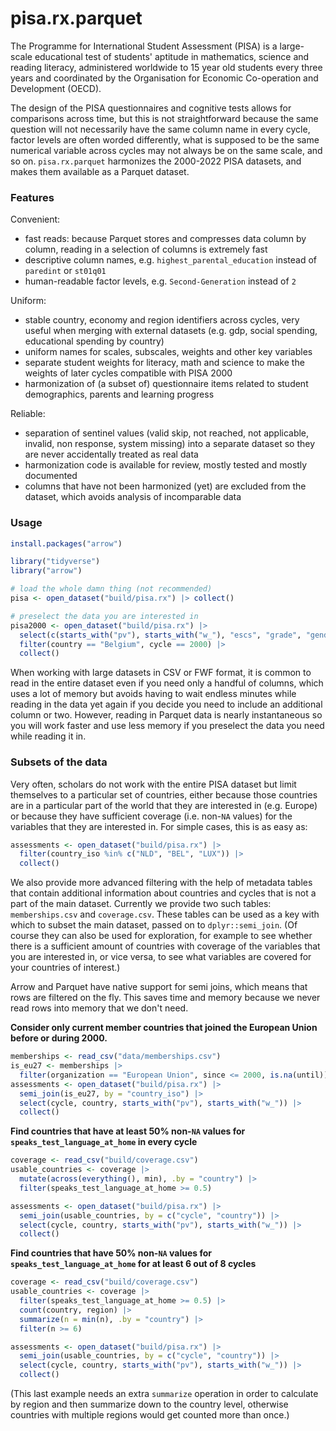 # pisa.rx.parquet

The Programme for International Student Assessment (PISA) is a large-scale educational test of students' aptitude in mathematics, science and reading literacy, administered worldwide to 15 year old students every three years and coordinated by the Organisation for Economic Co-operation and Development (OECD).

The design of the PISA questionnaires and cognitive tests allows for comparisons across time, but this is not straightforward because the same question will not necessarily have the same column name in every cycle, factor levels are often worded differently, what is supposed to be the same numerical variable across cycles may not always be on the same scale, and so on. `pisa.rx.parquet` harmonizes the 2000-2022 PISA datasets, and makes them available as a Parquet dataset.


### Features

Convenient:

* fast reads: because Parquet stores and compresses data column by column, reading in a selection of columns is extremely fast
* descriptive column names, e.g. `highest_parental_education` instead of `paredint` or `st01q01`
* human-readable factor levels, e.g. `Second-Generation` instead of `2`

Uniform:

* stable country, economy and region identifiers across cycles, very useful when merging with external datasets (e.g. gdp, social spending, educational spending by country)
* uniform names for scales, subscales, weights and other key variables
* separate student weights for literacy, math and science to make the weights of later cycles compatible with PISA 2000
* harmonization of (a subset of) questionnaire items related to student demographics, parents and learning progress

Reliable:

* separation of sentinel values (valid skip, not reached, not applicable, invalid, non response, system missing) into a separate dataset so they are never accidentally treated as real data
* harmonization code is available for review, mostly tested and mostly documented
* columns that have not been harmonized (yet) are excluded from the dataset, which avoids analysis of incomparable data

### Usage

```r
install.packages("arrow")

library("tidyverse")
library("arrow")

# load the whole damn thing (not recommended)
pisa <- open_dataset("build/pisa.rx") |> collect()

# preselect the data you are interested in
pisa2000 <- open_dataset("build/pisa.rx") |> 
  select(c(starts_with("pv"), starts_with("w_"), "escs", "grade", "gender")) |> 
  filter(country == "Belgium", cycle == 2000) |> 
  collect()
```

When working with large datasets in CSV or FWF format, it is common to read in the entire dataset even if you need only a handful of columns, which uses a lot of memory but avoids having to wait endless minutes while reading in the data yet again if you decide you need to include an additional column or two. However, reading in Parquet data is nearly instantaneous so you will work faster and use less memory if you preselect the data you need while reading it in.

### Subsets of the data

Very often, scholars do not work with the entire PISA dataset but limit themselves to a particular set of countries, either because those countries are in a particular part of the world that they are interested in (e.g. Europe) or because they have sufficient coverage (i.e. non-`NA` values) for the variables that they are interested in. For simple cases, this is as easy as:

```r
assessments <- open_dataset("build/pisa.rx") |>
  filter(country_iso %in% c("NLD", "BEL", "LUX")) |> 
  collect()
```

We also provide more advanced filtering with the help of metadata tables that contain additional information about countries and cycles that is not a part of the main dataset. Currently we provide two such tables: `memberships.csv` and `coverage.csv`. These tables can be used as a key with which to subset the main dataset, passed on to `dplyr::semi_join`. (Of course they can also be used for exploration, for example to see whether there is a sufficient amount of countries with coverage of the variables that you are interested in, or vice versa, to see what variables are covered for your countries of interest.)

Arrow and Parquet have native support for semi joins, which means that rows are filtered on the fly. This saves time and memory because we never read rows into memory that we don't need.

**Consider only current member countries that joined the European Union before or during 2000.**

```r
memberships <- read_csv("data/memberships.csv")
is_eu27 <- memberships |> 
  filter(organization == "European Union", since <= 2000, is.na(until))
assessments <- open_dataset("build/pisa.rx") |>
  semi_join(is_eu27, by = "country_iso") |> 
  select(cycle, country, starts_with("pv"), starts_with("w_")) |> 
  collect()
```

**Find countries that have at least 50% non-`NA` values for `speaks_test_language_at_home` in every cycle**

```r
coverage <- read_csv("build/coverage.csv")
usable_countries <- coverage |>
  mutate(across(everything(), min), .by = "country") |>
  filter(speaks_test_language_at_home >= 0.5)

assessments <- open_dataset("build/pisa.rx") |>
  semi_join(usable_countries, by = c("cycle", "country")) |> 
  select(cycle, country, starts_with("pv"), starts_with("w_")) |> 
  collect()
```

**Find countries that have 50% non-`NA` values for `speaks_test_language_at_home` for at least 6 out of 8 cycles**

```r
coverage <- read_csv("build/coverage.csv")
usable_countries <- coverage |>
  filter(speaks_test_language_at_home >= 0.5) |>
  count(country, region) |>
  summarize(n = min(n), .by = "country") |>
  filter(n >= 6)

assessments <- open_dataset("build/pisa.rx") |>
  semi_join(usable_countries, by = c("cycle", "country")) |> 
  select(cycle, country, starts_with("pv"), starts_with("w_")) |> 
  collect()
```

(This last example needs an extra `summarize` operation in order to calculate by region and then summarize down to the country level, otherwise countries with multiple regions would get counted more than once.)
